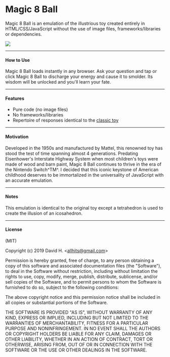 # Magic 8 Ball
Magic 8 Ball is an emulation of the illustrious toy created entirely in HTML/CSS/JavaScript without the use of image files, frameworks/libraries or dependencies.

<img src="https://user-images.githubusercontent.com/45696445/51088793-2cdd1200-1732-11e9-8712-033dbf5062bb.jpg">

_________________________

#### How to Use
Magic 8 Ball loads instantly in any browser. Ask your question and tap or click Magic 8 Ball to discharge your energy and cause it to smolder. Its wisdom will be unlocked and you'll learn your fate.
_________________________

#### Features
- Pure code (no image files)
- No frameworks/libraries
- Repertoire of responses identical to the [classic toy](https://en.wikipedia.org/wiki/Magic_8-Ball)
_________________________

#### Motivation
Developed in the 1950s and manufactured by Mattel, this renowned toy has stood the test of time spanning almost 4 generations. Predating Eisenhower's Interstate Highway System when most children's toys were made of wood and barn paint, Magic 8 Ball continues to thrive in the era of the Nintendo Switch^TM^. I decided that this iconic keystone of American childhood deserves to be immortalized in the universality of JavaScript with an accurate emulation.
_________________________

#### Notes
This emulation is identical to the original toy except a tetrahedron is used to create the illusion of an icosahedron.
_________________________

#### License
(MIT)

Copyright (c) 2019 David H. &lt;allhits@gmail.com&gt;

Permission is hereby granted, free of charge, to any person obtaining a copy of this software and associated documentation files (the "Software"), to deal in the Software without restriction, including without limitation the rights to use, copy, modify, merge, publish, distribute, sublicense, and/or sell copies of the Software, and to permit persons to whom the Software is furnished to do so, subject to the following conditions:

The above copyright notice and this permission notice shall be included in all copies or substantial portions of the Software.

THE SOFTWARE IS PROVIDED "AS IS", WITHOUT WARRANTY OF ANY KIND, EXPRESS OR IMPLIED, INCLUDING BUT NOT LIMITED TO THE WARRANTIES OF MERCHANTABILITY, FITNESS FOR A PARTICULAR PURPOSE AND NONINFRINGEMENT. IN NO EVENT SHALL THE AUTHORS OR COPYRIGHT HOLDERS BE LIABLE FOR ANY CLAIM, DAMAGES OR OTHER LIABILITY, WHETHER IN AN ACTION OF CONTRACT, TORT OR OTHERWISE, ARISING FROM, OUT OF OR IN CONNECTION WITH THE SOFTWARE OR THE USE OR OTHER DEALINGS IN THE SOFTWARE.
